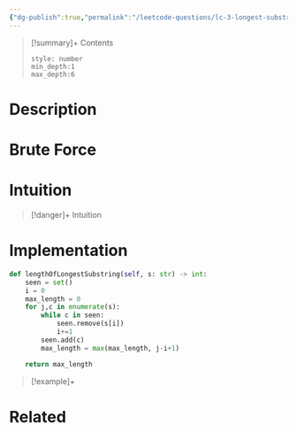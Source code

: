 ```yaml
---
{"dg-publish":true,"permalink":"/leetcode-questions/lc-3-longest-substring-without-repeating-characters/","title":"LC 3. Longest Substring Without Repeating Characters","tags":["lc-medium","sliding-window"]}
---
```



>[!summary]+ Contents
>```toc
>style: number
>min_depth:1
>max_depth:6
>```

# Description

# Brute Force
# Intuition

>[!danger]+ Intuition

# Implementation
```python
def lengthOfLongestSubstring(self, s: str) -> int:
	seen = set()
	i = 0
	max_length = 0
	for j,c in enumerate(s):
		while c in seen:
			seen.remove(s[i])
			i+=1
		seen.add(c)
		max_length = max(max_length, j-i+1)

	return max_length
```

>[!example]+ 


# Related

